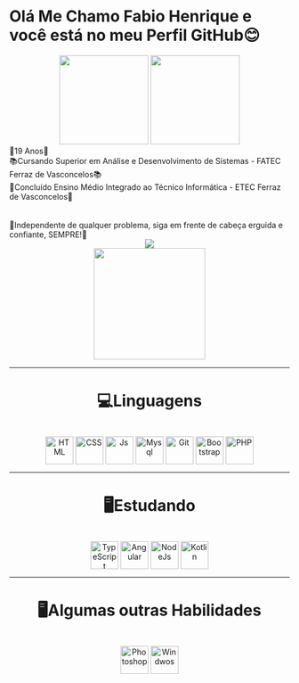 <h1>Olá Me Chamo Fabio Henrique e você está no meu Perfil GitHub😊</h1>
<div align="center">
  <a href="https://github.com/fabio18reis"></a>
  <img height="160em" src="https://github-readme-stats.vercel.app/api?username=Fabinho0102&show_icons=true&theme=tokyonight&include_all_commits=true&count_private=true">
  <img height="160em" src="https://github-readme-stats.vercel.app/api/top-langs/?username=fabio18reis&layout=compact&langs_count=7&theme=tokyonight">
</div>
  👨19 Anos👨<br>
  📚Cursando Superior em Análise e Desenvolvimento de Sistemas - FATEC Ferraz de Vasconcelos📚<br>
  📒Concluído Ensino Médio Integrado ao Técnico Informática - ETEC Ferraz de Vasconcelos📒<br>
  <br>
  <br>
  👊Independente de qualquer problema, siga em frente de cabeça erguida e confiante, SEMPRE!👊
  <div align="center">
  <a href= "https://www.linkedin.com/in/fabio-henrique-silva-falconeri-reis-072a90229" target="_blank">
  <img src="https://img.shields.io/badge/-LinkedIn-%230077B5?style=for-the-badge&logo=linkedin&logoColor=white" target="_blank"></a>
  </div>
  <div align="center">
  <img  border-radius = "30" src="https://media.giphy.com/media/5AGjSNAAbQAkor4AJF/giphy.gif" width="200" height="200" />
  </div>
  <hr>
  <div>
  <h1 align = "center">💻Linguagens</h1>
  <div align="center" style="display: inline_block"><br>
  <img align="center" alt="HTML" height="50" width="50" src="https://cdn.jsdelivr.net/gh/devicons/devicon/icons/css3/css3-plain-wordmark.svg">
  <img align="center" alt="CSS" height="50" width="50" src="https://cdn.jsdelivr.net/gh/devicons/devicon/icons/html5/html5-plain-wordmark.svg">
  <img align="center" alt="Js" height="50" width="50" src="https://cdn.jsdelivr.net/gh/devicons/devicon/icons/javascript/javascript-plain.svg">
  <img align="center" alt="Mysql" height="50" width="50" src="https://cdn.jsdelivr.net/gh/devicons/devicon/icons/mysql/mysql-plain-wordmark.svg">
  <img align="center" alt="Git" height="50" width="50"  src="https://cdn.jsdelivr.net/gh/devicons/devicon/icons/git/git-plain.svg">
  <img align="center" alt="Bootstrap" height="50" width="50"  src="https://cdn.jsdelivr.net/gh/devicons/devicon/icons/bootstrap/bootstrap-plain-wordmark.svg">
  <img align="center" alt="PHP" height="50" width="50"  src="https://cdn.jsdelivr.net/gh/devicons/devicon/icons/php/php-plain.svg">
  </div>
<hr>
<div>
<h1 align = "center">🖥️Estudando</h1>
  <div align="center" style="display: inline_block"><br>
  <img align="center" alt="TypeScript" height="50" width="50" src="https://cdn.jsdelivr.net/gh/devicons/devicon/icons/typescript/typescript-plain.svg">
  <img align="center" alt="Angular" height="50" width="50" src="https://cdn.jsdelivr.net/gh/devicons/devicon/icons/angularjs/angularjs-plain.svg">
  <img align="center" alt="NodeJs" height="50" width="50" src="https://cdn.jsdelivr.net/gh/devicons/devicon/icons/nodejs/nodejs-plain.svg">
  <img align="center" alt="Kotlin" height="50" width="50" src="https://cdn.jsdelivr.net/gh/devicons/devicon/icons/kotlin/kotlin-plain.svg" >
</div>
  <hr>
  <div>
<h1 align = "center">🖥️Algumas outras Habilidades</h1>
  <div align="center" style="display: inline_block"><br>
  <img align="center" alt="Photoshop" height="50" width="50" src="https://cdn.jsdelivr.net/gh/devicons/devicon/icons/photoshop/photoshop-plain.svg">
  <img align="center" alt="Windwos" height="50" width="50" src="https://cdn.jsdelivr.net/gh/devicons/devicon/icons/windows8/windows8-original.svg">
</div>
    

